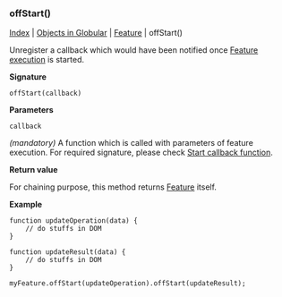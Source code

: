 ### offStart()

[Index](/docs/README.md) | [Objects in Globular](/docs/objects/README.md) | [Feature](/docs/objects/feature/README.md) | offStart()

Unregister a callback which would have been notified once [Feature](/docs/objects/feature/README.md) [execution](/docs/objects/feature/Execute.md) is started.

**Signature**

    offStart(callback)

**Parameters**

`callback`

*(mandatory)* A function which is called with parameters of feature execution. For required signature, please check [Start callback function](/docs/interface/StartCallback.md).

**Return value**

For chaining purpose, this method returns [Feature](/docs/objects/feature/README.md) itself.

**Example**

    function updateOperation(data) {
        // do stuffs in DOM
    }
    
    function updateResult(data) {
        // do stuffs in DOM
    }
    
    myFeature.offStart(updateOperation).offStart(updateResult);
